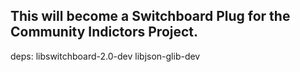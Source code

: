 ## This will become a Switchboard Plug for the Community Indictors Project.

deps:
	libswitchboard-2.0-dev
	libjson-glib-dev
